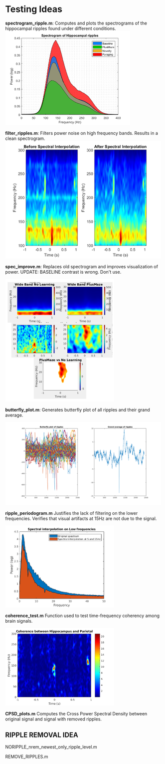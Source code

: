 # Testing Ideas

**spectrogram_ripple.m**: Computes and plots the spectrograms of the hippocampal ripples found under different conditions.
<img src="spec_ripp.png" width="400">

**filter_ripples.m**: Filters power noise on high frequency bands. Results in a clean spectrogram. 
<img src="result_filter.png" width="500">

**spec_improve.m**: Replaces old spectrogram and improves visualization of power. UPDATE: BASELINE contrast is wrong. Don't use.

<img src="improved.png" width="350">

**butterfly_plot.m**: Generates butterfly plot of all ripples and their grand average.

<img src="butterfly.png" width="500">

**ripple_periodogram.m**
Justifies the lack of filtering on the lower frequencies. Verifies that visual artifacts at 15Hz are not due to the signal. 

<img src="low_interpolation.png" width="350">

**coherence_test.m**
Function used to test time-frequency coherency among brain signals.

<img src="coherence.png" width="350">

**CPSD_plots.m**
Computes the Cross Power Spectral Density between original signal and signal with removed ripples. 

## RIPPLE REMOVAL IDEA

NORIPPLE_nrem_newest_only_ripple_level.m

REMOVE_RIPPLES.m
